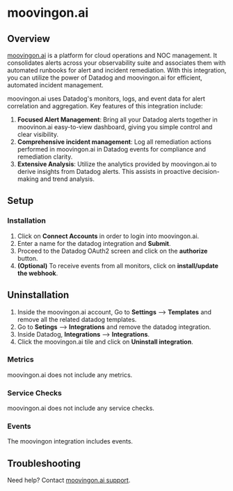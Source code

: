 # moovingon.ai

## Overview
[moovingon.ai][1] is a platform for cloud operations and NOC management. It consolidates alerts across your observability suite and associates them with automated runbooks for alert and incident remediation. With this integration, you can utilize the power of Datadog and moovingon.ai for efficient, automated incident management.

moovingon.ai uses Datadog's monitors, logs, and event data for alert correlation and aggregation.
Key features of this integration include:

1. **Focused Alert Management**: Bring all your Datadog alerts together in moovinon.ai easy-to-view dashboard, giving you simple control and clear visibility.
2. **Comprehensive incident management**: Log all remediation actions performed in moovingon.ai in Datadog events for compliance and remediation clarity.
3. **Extensive Analysis**: Utilize the analytics provided by moovingon.ai to derive insights from Datadog alerts. This assists in proactive decision-making and trend analysis.

## Setup

### Installation

1. Click on **Connect Accounts** in order to login into moovingon.ai.
2. Enter a name for the datadog integration and **Submit**.
3. Proceed to the Datadog OAuth2 screen and click on the **authorize** button.
4. **(Optional)** To receive events from all monitors, click on **install/update the webhook**.

## Uninstallation

1. Inside the moovingon.ai account, Go to **Settings** --> **Templates** and remove all the related datadog templates.
2. Go to **Setings** --> **Integrations** and remove the datadog integration.
3. Inside Datadog, **Integrations**  --> **Integrations**.
4. Click the moovingon.ai tile and click on **Uninstall integration**.


### Metrics

moovingon.ai does not include any metrics.

### Service Checks

moovingon.ai does not include any service checks.
### Events

The moovingon integration includes events.

## Troubleshooting

Need help? Contact [moovingon.ai support][2].

[1]: https://moovingon.ai/
[2]: support@moovingon.com

